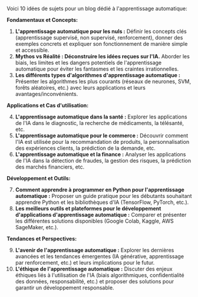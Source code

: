 Voici 10 idées de sujets pour un blog dédié à l'apprentissage automatique:

**Fondamentaux et Concepts:**

1. **L'apprentissage automatique pour les nuls :** Définir les concepts clés (apprentissage supervisé, non supervisé, renforcement), donner des exemples concrets et expliquer son fonctionnement de manière simple et accessible.
2. **Mythos vs Réalité : Déconstruire les idées reçues sur l'IA.** Aborder les biais, les limites et les dangers potentiels de l'apprentissage automatique pour éviter les fantasmes et les craintes irrationnelles. 
3. **Les différents types d'algorithmes d'apprentissage automatique :**  Présenter les algorithmes les plus courants (réseaux de neurones, SVM, forêts aléatoires, etc.) avec leurs applications et leurs avantages/inconvénients.

**Applications et Cas d'utilisation:**

4. **L'apprentissage automatique dans la santé :**  Explorer les applications de l'IA dans le diagnostic, la recherche de médicaments, la télésanté, etc.
5. **L'apprentissage automatique pour le commerce :**  Découvrir comment l'IA est utilisée pour la recommandation de produits, la personnalisation des expériences clients, la prédiction de la demande, etc.
6. **L'apprentissage automatique et la finance :**  Analyser les applications de l'IA dans la détection de fraudes, la gestion des risques, la prédiction des marchés financiers, etc.

**Développement et Outils:**

7. **Comment apprendre à programmer en Python pour l'apprentissage automatique :**  Proposer un guide pratique pour les débutants souhaitant apprendre Python et les bibliothèques d'IA (TensorFlow, PyTorch, etc.).
8. **Les meilleurs outils et plateformes pour le développement d'applications d'apprentissage automatique :**  Comparer et présenter les différentes solutions disponibles (Google Colab, Kaggle, AWS SageMaker, etc.).

**Tendances et Perspectives:**

9. **L'avenir de l'apprentissage automatique :**  Explorer les dernières avancées et les tendances émergentes (IA générative, apprentissage par renforcement, etc.) et leurs implications pour le futur.
10. **L'éthique de l'apprentissage automatique :**  Discuter des enjeux éthiques liés à l'utilisation de l'IA (biais algorithmiques, confidentialité des données, responsabilité, etc.) et proposer des solutions pour garantir un développement responsable.




